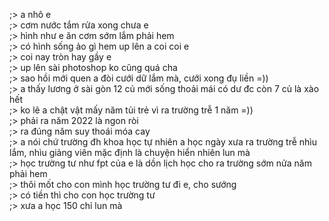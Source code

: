 ;> a nhô e<br>
;> cơm nước tắm rửa xong chưa e<br>
;> hình như e ăn cơm sớm lắm phải hem<br>
;> có hình sống ảo gì hem up lên a coi coi e<br>
;> coi nay tròn hay gầy e<br>
;> up lên sài photoshop ko cũng quá cha<br>
;> sao hồi mới quen a đòi cưới dữ lắm mà, cưới xong đụ liền =))<br>
;> a thấy lương ở sài gòn 12 củ mới sống thoải mái có dư đc còn 7 củ là xào hết<br>
;> ko lẽ a chật vật mấy năm tủi trẻ vì ra trường trễ 1 năm =))<br>
;> phải ra năm 2022 là ngon ròi <br>
;> ra đúng năm suy thoái móa cay<br>
;> a nói chứ trường đh khoa học tự nhiên a học ngày xưa ra trường trễ nhìu lắm, nhìu giảng viên mặc định là chuyện hiển nhiên lun mà<br>
;> học trường tư như fpt của e là dồn lịch học cho ra trường sớm nửa năm phải hem<br>
;> thôi mốt cho con mình học trường tư đi e, cho sướng<br>
;> có tiền thì cho con học trường tư<br>
;> xưa a học 150 chỉ lun mà
